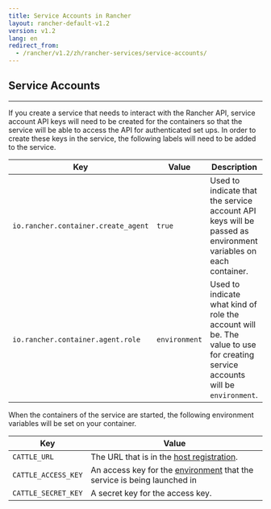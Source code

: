 ```yaml
---
title: Service Accounts in Rancher
layout: rancher-default-v1.2
version: v1.2
lang: en
redirect_from:
  - /rancher/v1.2/zh/rancher-services/service-accounts/
---
```


## Service Accounts
---

If you create a service that needs to interact with the Rancher API, service account API keys will need to be created for the containers so that the service will be able to access the API for authenticated set ups. In order to create these keys in the service, the following labels will need to be added to the service.

Key | Value |Description
----|-----|---
`io.rancher.container.create_agent` | `true` | Used to indicate that the service account API keys will be passed as environment variables on each container.
`io.rancher.container.agent.role` | `environment` | Used to indicate what kind of role the account will be. The value to use for creating service accounts will be `environment`.


When the containers of the service are started, the following environment variables will be set on your container.


Key| Value
---|---
`CATTLE_URL` | The URL that is in the [host registration]({{site.baseurl}}/rancher/{{page.version}}/{{page.lang}}/configuration/settings/#host-registration).
`CATTLE_ACCESS_KEY` | An access key for the [environment]({{site.baseurl}}/rancher/{{page.version}}/{{page.lang}}/environments/) that the service is being launched in
`CATTLE_SECRET_KEY` | A secret key for the access key.
